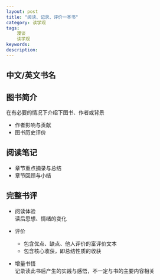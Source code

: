 ```yaml
---
layout: post
title: "阅读、记录、评价一本书"
category: 读学观
tags: 
    漫谈
    读学观
keywords: 
description: 
---
```



## 中文/英文书名

## 图书简介
在有必要的情况下介绍下图书、作者或背景
* 作者影响与贡献
* 图书历史评价

## 阅读笔记

* 章节重点摘录与总结
* 章节回顾与小结

## 完整书评	
* 阅读体验  
读后思想、情绪的变化

* 评价
    * 包含优点、缺点、他人评价的富评价文本
    * 包含核心收获，即总结性质的收获

* 增量书悟   
记录读此书后产生的实践与感悟，不一定与书的主要内容相关